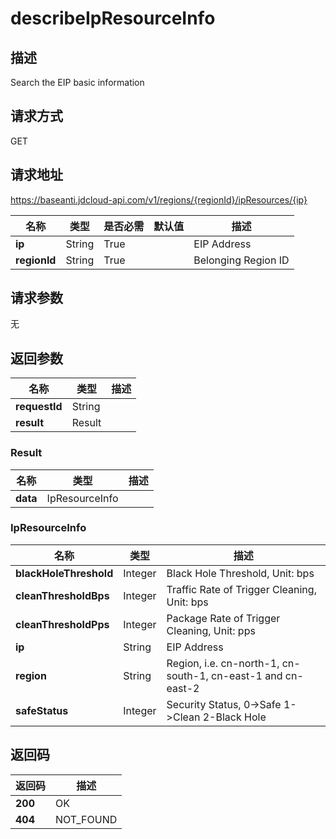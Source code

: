 # describeIpResourceInfo


## 描述
Search the EIP basic information

## 请求方式
GET

## 请求地址
https://baseanti.jdcloud-api.com/v1/regions/{regionId}/ipResources/{ip}

|名称|类型|是否必需|默认值|描述|
|---|---|---|---|---|
|**ip**|String|True| |EIP Address|
|**regionId**|String|True| |Belonging Region ID|

## 请求参数
无


## 返回参数
|名称|类型|描述|
|---|---|---|
|**requestId**|String| |
|**result**|Result| |

### Result
|名称|类型|描述|
|---|---|---|
|**data**|IpResourceInfo| |
### IpResourceInfo
|名称|类型|描述|
|---|---|---|
|**blackHoleThreshold**|Integer|Black Hole Threshold, Unit: bps|
|**cleanThresholdBps**|Integer|Traffic Rate of Trigger Cleaning, Unit: bps|
|**cleanThresholdPps**|Integer|Package Rate of Trigger Cleaning, Unit: pps|
|**ip**|String|EIP Address|
|**region**|String|Region, i.e. cn-north-1, cn-south-1, cn-east-1 and cn-east-2|
|**safeStatus**|Integer|Security Status, 0->Safe  1->Clean  2-Black Hole|

## 返回码
|返回码|描述|
|---|---|
|**200**|OK|
|**404**|NOT_FOUND|

